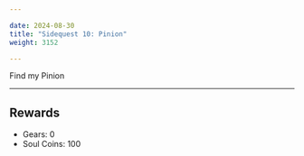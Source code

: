 ```yaml
---

date: 2024-08-30
title: "Sidequest 10: Pinion"
weight: 3152

---
```


Find my Pinion

---

## Rewards

- Gears: 0
- Soul Coins: 100

